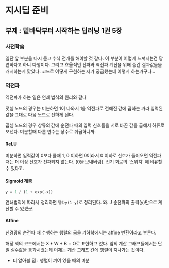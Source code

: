 # 지시딥 준비

## 부제 : 밑바닥부터 시작하는 딥러닝 1권 5장 

### 사전학습

일단 앞 부분을 다시 듣고 수식 전개를 해야할 것 같다. 이 부분이 어렵게 느껴지는건 당연하다고 하니 다행이다. 그리고 효율적인 전파와 역전파 계산을 위해 중간 결과값들을 캐시하는게 맞았다. 코드로 어떻게 구현하는 지가 궁금했는데 이렇게 하는거구나...

### 역전파

역전파가 하는 일은 연쇄 법칙의 원리와 같다

덧셈 노드의 경우는 미분하면 1이 나와서 1을 역전파로 전해진 값에 곱하는 거라 입력된 값을 그대로 다음 노드로 전하게 된다.

곱셈 노드의 경우 상류의 값에 순전파 때의 입력 신호들을 서로 바꾼 값을 곱해서 하류로 보낸다. 미분할때 다른 변수는 상수로 취급하니까. 

 #### ReLU 

미분하면 입력값이 0보다 클때 1, 0 이하면 0이라서 0 이하로 신호가 들어오면 역전파 때는 더 이상 신호가 전파되지 않는다. (0을 보내버림). 전기 회로의 '스위치' 에 비유할 수 있다고. 

#### Sigmoid 계층

```python
y = 1 / (1 + exp(-x))
```

연쇄법칙에 따라서 정리하면 `델타y(1-y)`로 정리된다. 와...! 순전파의 출력(y)만으로 계산할 수 있겠군. 

#### Affine 

신경망의 순전파 때 수행하는 행렬의 곱을 기하학에서는 affine 변환이라고 부른다.

해당 책의 코드에서는 X * W + B = O로 표현하고 있다. 앞의 계산 그래프들에서는 단일 실수값을 통과시켰는데 이제는 계산 그래프 간에 행렬이 지나가는 것이다. 

* 더 알아볼 점 : 행렬이 끼여 있을 때의 미분